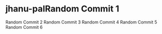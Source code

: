 # jhanu-palRandom Commit 1
Random Commit 2
Random Commit 3
Random Commit 4
Random Commit 5
Random Commit 6
